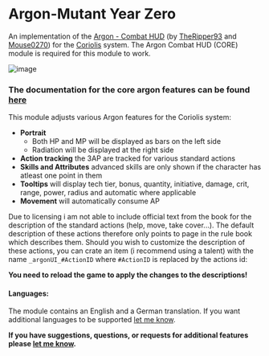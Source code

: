 # Argon-Mutant Year Zero
An implementation of the [Argon - Combat HUD](https://foundryvtt.com/packages/enhancedcombathud) (by [TheRipper93](https://theripper93.com/) and [Mouse0270](https://github.com/mouse0270)) for the [Coriolis]([https://foundryvtt.com/packages/mutant-year-zero](https://foundryvtt.com/packages/yzecoriolis)) system. The Argon Combat HUD (CORE) module is required for this module to work.

![image](https://github.com/Saibot393/enhancedcombathud-yzecoriolis/assets/137942782/ac620881-aee4-4ee4-8db6-bea9465cd68f)

### The documentation for the core argon features can be found [here](https://api.theripper93.com/modulewiki/enhancedcombathud/free)

This module adjusts various Argon features for the Coriolis system:
- **Portrait**
    - Both HP and MP will be displayed as bars on the left side
    - Radiation will be displayed at the right side
- **Action tracking** the 3AP are tracked for various standard actions
- **Skills and Attributes** advanced skills are only shown if the character has atleast one point in them
- **Tooltips** will display tech tier, bonus, quantity, initiative, damage, crit, range, power, radius and automatic where applicable
- **Movement** will automatically consume AP

Due to licensing i am not able to include official text from the book for the description of the standard actions (help, move, take cover...). The default description of these actions therefore only points to page in the rule book which describes them. Should you wish to customize the description of these actions, you can crate an item (i recommend using a talent) with the name `_argonUI_#ActionID` where `#ActionID` is replaced by the actions id:
  
**You need to reload the game to apply the changes to the descriptions!**

#### Languages:

The module contains an English and a German translation. If you want additional languages to be supported [let me know](https://github.com/Saibot393/enhancedcombathud-yzecoriolis/issues).

**If you have suggestions, questions, or requests for additional features please [let me know](https://github.com/Saibot393/enhancedcombathud-yzecoriolis/issues).**
